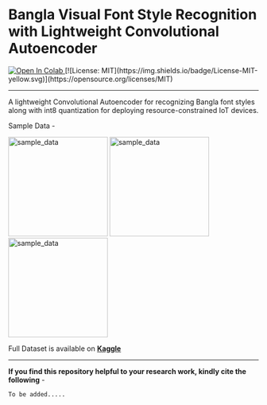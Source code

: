 # Bangla Visual Font Style Recognition with Lightweight Convolutional Autoencoder
<a target="_blank" href="https://colab.research.google.com/github/moshiurtonmoy/Bangla-Visual-Font-Style-Recognition-with-Lightweight-Convolutional-Autoencoder/blob/master/%5BQuantized%5D_Bangla_Visual_Font_Recognizer.ipynb">
  <img src="https://colab.research.google.com/assets/colab-badge.svg" alt="Open In Colab"/>
</a> 
[![License: MIT](https://img.shields.io/badge/License-MIT-yellow.svg)](https://opensource.org/licenses/MIT)
<hr/>

A lightweight Convolutional Autoencoder for recognizing Bangla font styles along with int8 quantization for deploying resource-constrained IoT devices. 

Sample Data - 

<img src="https://github.com/moshiurtonmoy/Bangla-Visual-Font-Style-Recognition-with-Lightweight-Convolutional-Autoencoder/blob/master/sample_data/sample01.jpg" alt="sample_data" width="200"/> <img src="https://github.com/moshiurtonmoy/Bangla-Visual-Font-Style-Recognition-with-Lightweight-Convolutional-Autoencoder/blob/master/sample_data/sample02.jpg" alt="sample_data" width="200"/> <img src="https://github.com/moshiurtonmoy/Bangla-Visual-Font-Style-Recognition-with-Lightweight-Convolutional-Autoencoder/blob/master/sample_data/sample03.jpg" alt="sample_data" width="200"/>


Full Dataset is available on [**Kaggle**](https://www.kaggle.com/datasets/moshiurtonmoy/)
<hr/>

**If you find this repository helpful to your research work, kindly cite the following** - 
```
To be added.....
```
